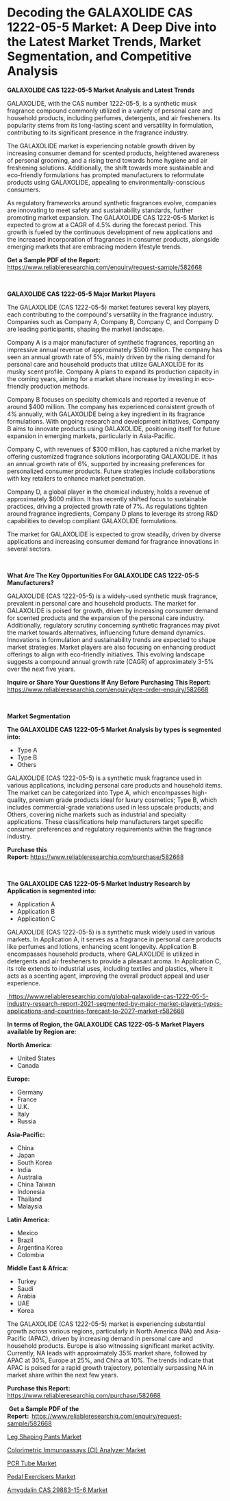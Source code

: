 <p><h1>Decoding the GALAXOLIDE CAS 1222-05-5 Market: A Deep Dive into the Latest Market Trends, Market Segmentation, and Competitive Analysis</h1></p><p><strong>GALAXOLIDE CAS 1222-05-5 Market Analysis and Latest Trends</strong></p>
<p><p>GALAXOLIDE, with the CAS number 1222-05-5, is a synthetic musk fragrance compound commonly utilized in a variety of personal care and household products, including perfumes, detergents, and air fresheners. Its popularity stems from its long-lasting scent and versatility in formulation, contributing to its significant presence in the fragrance industry.</p><p>The GALAXOLIDE market is experiencing notable growth driven by increasing consumer demand for scented products, heightened awareness of personal grooming, and a rising trend towards home hygiene and air freshening solutions. Additionally, the shift towards more sustainable and eco-friendly formulations has prompted manufacturers to reformulate products using GALAXOLIDE, appealing to environmentally-conscious consumers.</p><p>As regulatory frameworks around synthetic fragrances evolve, companies are innovating to meet safety and sustainability standards, further promoting market expansion. The GALAXOLIDE CAS 1222-05-5 Market is expected to grow at a CAGR of 4.5% during the forecast period. This growth is fueled by the continuous development of new applications and the increased incorporation of fragrances in consumer products, alongside emerging markets that are embracing modern lifestyle trends.</p></p>
<p><strong>Get a Sample PDF of the Report:&nbsp;</strong> <a href="https://www.reliableresearchiq.com/enquiry/request-sample/582668?utm_campaign=904&utm_medium=2&utm_source=Github&utm_content=ia&utm_term=27092024&utm_id=galaxolide-cas-1222-05-5">https://www.reliableresearchiq.com/enquiry/request-sample/582668</a></p>
<p>&nbsp;</p>
<p><strong>GALAXOLIDE CAS 1222-05-5 Major Market Players</strong></p>
<p><p>The GALAXOLIDE (CAS 1222-05-5) market features several key players, each contributing to the compound's versatility in the fragrance industry. Companies such as Company A, Company B, Company C, and Company D are leading participants, shaping the market landscape.</p><p>Company A is a major manufacturer of synthetic fragrances, reporting an impressive annual revenue of approximately $500 million. The company has seen an annual growth rate of 5%, mainly driven by the rising demand for personal care and household products that utilize GALAXOLIDE for its musky scent profile. Company A plans to expand its production capacity in the coming years, aiming for a market share increase by investing in eco-friendly production methods.</p><p>Company B focuses on specialty chemicals and reported a revenue of around $400 million. The company has experienced consistent growth of 4% annually, with GALAXOLIDE being a key ingredient in its fragrance formulations. With ongoing research and development initiatives, Company B aims to innovate products using GALAXOLIDE, positioning itself for future expansion in emerging markets, particularly in Asia-Pacific.</p><p>Company C, with revenues of $300 million, has captured a niche market by offering customized fragrance solutions incorporating GALAXOLIDE. It has an annual growth rate of 6%, supported by increasing preferences for personalized consumer products. Future strategies include collaborations with key retailers to enhance market penetration.</p><p>Company D, a global player in the chemical industry, holds a revenue of approximately $600 million. It has recently shifted focus to sustainable practices, driving a projected growth rate of 7%. As regulations tighten around fragrance ingredients, Company D plans to leverage its strong R&D capabilities to develop compliant GALAXOLIDE formulations.</p><p>The market for GALAXOLIDE is expected to grow steadily, driven by diverse applications and increasing consumer demand for fragrance innovations in several sectors.</p></p>
<p>&nbsp;</p>
<p><strong>What Are The Key Opportunities For GALAXOLIDE CAS 1222-05-5 Manufacturers?</strong></p>
<p><p>GALAXOLIDE (CAS 1222-05-5) is a widely-used synthetic musk fragrance, prevalent in personal care and household products. The market for GALAXOLIDE is poised for growth, driven by increasing consumer demand for scented products and the expansion of the personal care industry. Additionally, regulatory scrutiny concerning synthetic fragrances may pivot the market towards alternatives, influencing future demand dynamics. Innovations in formulation and sustainability trends are expected to shape market strategies. Market players are also focusing on enhancing product offerings to align with eco-friendly initiatives. This evolving landscape suggests a compound annual growth rate (CAGR) of approximately 3-5% over the next five years.</p></p>
<p><strong>Inquire or Share Your Questions If Any Before Purchasing This Report:</strong> <a href="https://www.reliableresearchiq.com/enquiry/pre-order-enquiry/582668?utm_campaign=904&utm_medium=2&utm_source=Github&utm_content=ia&utm_term=27092024&utm_id=galaxolide-cas-1222-05-5">https://www.reliableresearchiq.com/enquiry/pre-order-enquiry/582668</a></p>
<p>&nbsp;</p>
<p><strong>Market Segmentation</strong></p>
<p><strong>The GALAXOLIDE CAS 1222-05-5 Market Analysis by types is segmented into:</strong></p>
<p><ul><li>Type A</li><li>Type B</li><li>Others</li></ul></p>
<p><p>GALAXOLIDE (CAS 1222-05-5) is a synthetic musk fragrance used in various applications, including personal care products and household items. The market can be categorized into Type A, which encompasses high-quality, premium grade products ideal for luxury cosmetics; Type B, which includes commercial-grade variations used in less upscale products; and Others, covering niche markets such as industrial and specialty applications. These classifications help manufacturers target specific consumer preferences and regulatory requirements within the fragrance industry.</p></p>
<p><strong>Purchase this Report:&nbsp;</strong><a href="https://www.reliableresearchiq.com/purchase/582668?utm_campaign=904&utm_medium=2&utm_source=Github&utm_content=ia&utm_term=27092024&utm_id=galaxolide-cas-1222-05-5">https://www.reliableresearchiq.com/purchase/582668</a></p>
<p>&nbsp;</p>
<p><strong>The GALAXOLIDE CAS 1222-05-5 Market Industry Research by Application is segmented into:</strong></p>
<p><ul><li>Application A</li><li>Application B</li><li>Application C</li></ul></p>
<p><p>GALAXOLIDE (CAS 1222-05-5) is a synthetic musk widely used in various markets. In Application A, it serves as a fragrance in personal care products like perfumes and lotions, enhancing scent longevity. Application B encompasses household products, where GALAXOLIDE is utilized in detergents and air fresheners to provide a pleasant aroma. In Application C, its role extends to industrial uses, including textiles and plastics, where it acts as a scenting agent, improving the overall product appeal and user experience.</p></p>
<p><a href="https://www.reliableresearchiq.com/global-galaxolide-cas-1222-05-5-industry-research-report-2021-segmented-by-major-market-players-types-applications-and-countries-forecast-to-2027-market-r582668?utm_campaign=904&utm_medium=2&utm_source=Github&utm_content=ia&utm_term=27092024&utm_id=galaxolide-cas-1222-05-5">&nbsp;https://www.reliableresearchiq.com/global-galaxolide-cas-1222-05-5-industry-research-report-2021-segmented-by-major-market-players-types-applications-and-countries-forecast-to-2027-market-r582668</a></p>
<p><strong>In terms of Region, the GALAXOLIDE CAS 1222-05-5 Market Players available by Region are:</strong></p>
<p>
    <p> <strong> North America: </strong>
        <ul>
            <li>United States</li>
            <li>Canada</li>
        </ul>
        </p> 
    <p> <strong> Europe: </strong>
        <ul>
            <li>Germany</li>
            <li>France</li>
            <li>U.K.</li>
            <li>Italy</li>
            <li>Russia</li>
        </ul>
        </p> 
    <p> <strong> Asia-Pacific: </strong>
        <ul>
            <li>China</li>
            <li>Japan</li>
            <li>South Korea</li>
            <li>India</li>
            <li>Australia</li>
            <li>China Taiwan</li>
            <li>Indonesia</li>
            <li>Thailand</li>
            <li>Malaysia</li>
        </ul>
        </p> 
    <p> <strong> Latin America: </strong>
        <ul>
            <li>Mexico</li>
            <li>Brazil</li>
            <li>Argentina Korea</li>
            <li>Colombia</li>
        </ul>
        </p> 
    <p> <strong> Middle East & Africa: </strong>
        <ul>
            <li>Turkey</li>
            <li>Saudi</li>
            <li>Arabia</li>
            <li>UAE</li>
            <li>Korea</li>
        </ul>
    </p>
    </p>
<p><p>The GALAXOLIDE (CAS 1222-05-5) market is experiencing substantial growth across various regions, particularly in North America (NA) and Asia-Pacific (APAC), driven by increasing demand in personal care and household products. Europe is also witnessing significant market activity. Currently, NA leads with approximately 35% market share, followed by APAC at 30%, Europe at 25%, and China at 10%. The trends indicate that APAC is poised for a rapid growth trajectory, potentially surpassing NA in market share within the next few years.</p></p>
<p><strong>Purchase this Report: </strong><a href="https://www.reliableresearchiq.com/purchase/582668?utm_campaign=904&utm_medium=2&utm_source=Github&utm_content=ia&utm_term=27092024&utm_id=galaxolide-cas-1222-05-5">https://www.reliableresearchiq.com/purchase/582668</a></p>
<p>&nbsp;<strong>Get a Sample PDF of the Report:&nbsp;&nbsp;</strong><a href="https://www.reliableresearchiq.com/enquiry/request-sample/582668?utm_campaign=904&utm_medium=2&utm_source=Github&utm_content=ia&utm_term=27092024&utm_id=galaxolide-cas-1222-05-5">https://www.reliableresearchiq.com/enquiry/request-sample/582668</a></p>
<p><strong></strong></p>
<p><p><a href="https://issuu.com/reportprime-2/docs/leg-shaping-pants-market-size-2030._d7dd914e8f8a04?utm_campaign=904&utm_medium=2&utm_source=Github&utm_content=ia&utm_term=27092024&utm_id=galaxolide-cas-1222-05-5">Leg Shaping Pants Market</a></p><p><a href="https://github.com/JavierDDowns/Market-Research-Report-List-1/blob/main/colorimetric-immunoassays-ci-analyzer-market.md?utm_campaign=904&utm_medium=2&utm_source=Github&utm_content=ia&utm_term=27092024&utm_id=galaxolide-cas-1222-05-5">Colorimetric Immunoassays (CI) Analyzer Market</a></p><p><a href="https://www.linkedin.com/pulse/pcr-tube-market-analysis-report-global-insights-region-type-ywvwc?utm_campaign=904&utm_medium=2&utm_source=Github&utm_content=ia&utm_term=27092024&utm_id=galaxolide-cas-1222-05-5">PCR Tube Market</a></p><p><a href="https://www.linkedin.com/pulse/insights-pedal-exercisers-industry-market-financial-status-tteoc?utm_campaign=904&utm_medium=2&utm_source=Github&utm_content=ia&utm_term=27092024&utm_id=galaxolide-cas-1222-05-5">Pedal Exercisers Market</a></p><p><a href="https://github.com/Dritamusajz475/Market-Research-Report-List-1/blob/main/amygdalin-cas-29883-15-6-market.md?utm_campaign=904&utm_medium=2&utm_source=Github&utm_content=ia&utm_term=27092024&utm_id=galaxolide-cas-1222-05-5">Amygdalin CAS 29883-15-6 Market</a></p></p>